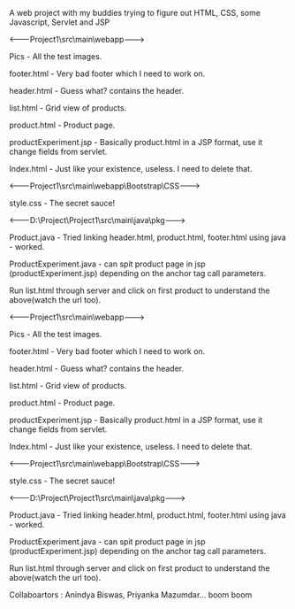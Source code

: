  A web project with my buddies trying to figure out HTML, CSS, some Javascript, Servlet and JSP


<---Project1\src\main\webapp--->

Pics - All the test images.

footer.html - Very bad footer which I need to work on.

header.html - Guess what? contains the header.

list.html - Grid view of products.

product.html - Product page.

productExperiment.jsp - Basically product.html in a JSP format, use it change fields from servlet.

Index.html - Just like your existence, useless. I need to delete that.

<---Project1\src\main\webapp\Bootstrap\CSS--->

style.css - The secret sauce!



<---D:\Project\Project1\src\main\java\pkg--->

Product.java - Tried linking header.html, product.html, footer.html using java - worked.

ProductExperiment.java - can spit product page in jsp (productExperiment.jsp) depending on the anchor tag call parameters. 

Run list.html through server and click on first product to understand the above(watch the url too).
 


<---Project1\src\main\webapp--->

Pics - All the test images.

footer.html - Very bad footer which I need to work on.

header.html - Guess what? contains the header.

list.html - Grid view of products.

product.html - Product page.

productExperiment.jsp - Basically product.html in a JSP format, use it change fields from servlet.

Index.html - Just like your existence, useless. I need to delete that.



<---Project1\src\main\webapp\Bootstrap\CSS--->

style.css - The secret sauce!



<---D:\Project\Project1\src\main\java\pkg--->

Product.java - Tried linking header.html, product.html, footer.html using java - worked.

ProductExperiment.java - can spit product page in jsp (productExperiment.jsp) depending on the anchor tag call parameters. 

Run list.html through server and click on first product to understand the above(watch the url too).
 
Collaboartors : Anindya Biswas, Priyanka Mazumdar...
boom boom 
